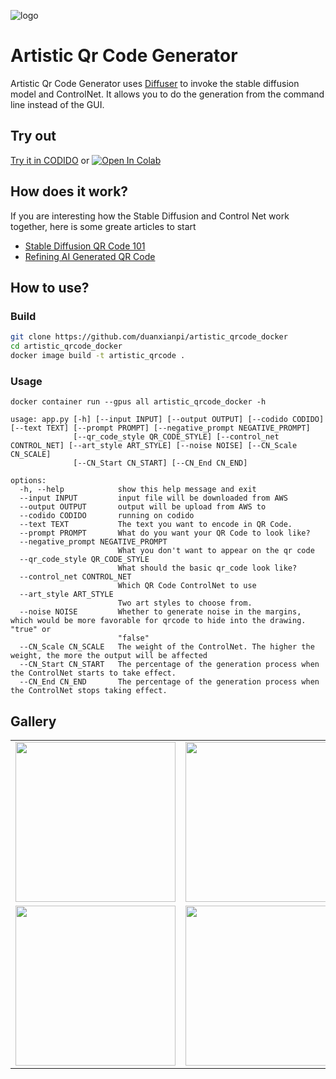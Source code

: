 ![logo](https://github.com/duanxianpi/artistic-qrcode-generator/assets/97914968/f6c7c05e-e40b-49f1-8363-a9f904b336f0)
# Artistic Qr Code Generator
Artistic Qr Code Generator uses [Diffuser](https://github.com/huggingface/diffusers) to invoke the stable diffusion model and ControlNet. It allows you to do the generation from the command line instead of the GUI.

## Try out
[Try it in CODIDO](https://www.codido.co/marketplace/browse) or [![Open In Colab](https://colab.research.google.com/assets/colab-badge.svg)](https://https://colab.research.google.com/drive/1EHrv2QLe-RICMl1z72h5YBSEIKg7Fdje?usp=sharing)

## How does it work?
If you are interesting how the Stable Diffusion and Control Net work together, here is some greate articles to start
- [Stable Diffusion QR Code 101](https://antfu.me/posts/ai-qrcode-101)
- [Refining AI Generated QR Code](https://antfu.me/posts/ai-qrcode-refine)

## How to use?
### Build
```bash
git clone https://github.com/duanxianpi/artistic_qrcode_docker
cd artistic_qrcode_docker
docker image build -t artistic_qrcode .
```
### Usage
```
docker container run --gpus all artistic_qrcode_docker -h

usage: app.py [-h] [--input INPUT] [--output OUTPUT] [--codido CODIDO] [--text TEXT] [--prompt PROMPT] [--negative_prompt NEGATIVE_PROMPT]
              [--qr_code_style QR_CODE_STYLE] [--control_net CONTROL_NET] [--art_style ART_STYLE] [--noise NOISE] [--CN_Scale CN_SCALE]
              [--CN_Start CN_START] [--CN_End CN_END]

options:
  -h, --help            show this help message and exit
  --input INPUT         input file will be downloaded from AWS
  --output OUTPUT       output will be upload from AWS to
  --codido CODIDO       running on codido
  --text TEXT           The text you want to encode in QR Code.
  --prompt PROMPT       What do you want your QR Code to look like?
  --negative_prompt NEGATIVE_PROMPT
                        What you don't want to appear on the qr code
  --qr_code_style QR_CODE_STYLE
                        What should the basic qr_code look like?
  --control_net CONTROL_NET
                        Which QR Code ControlNet to use
  --art_style ART_STYLE
                        Two art styles to choose from.
  --noise NOISE         Whether to generate noise in the margins, which would be more favorable for qrcode to hide into the drawing. "true" or
                        "false"
  --CN_Scale CN_SCALE   The weight of the ControlNet. The higher the weight, the more the output will be affected
  --CN_Start CN_START   The percentage of the generation process when the ControlNet starts to take effect.
  --CN_End CN_END       The percentage of the generation process when the ControlNet stops taking effect.
```
## Gallery
<table>
  <tr>
    <td><img src="https://github.com/duanxianpi/artistic-qrcode-generator/assets/97914968/87c0de45-83ce-4a6d-b13c-0f89f2eb5aac" width=256 height=256></td>
    <td><img src="https://github.com/duanxianpi/artistic-qrcode-generator/assets/97914968/4bc67f92-4d6e-452e-9c43-4b175375f744" width=256 height=256></td>
    <td><img src="https://github.com/duanxianpi/artistic-qrcode-generator/assets/97914968/44bf0098-06f1-41f3-a6a2-b9a5b8fbff8a" width=256 height=256></td>
    <td><img src="https://github.com/duanxianpi/artistic-qrcode-generator/assets/97914968/e15adbc2-e2e2-4eca-8786-776a483a7600" width=256 height=256></td>
  </tr>
  <tr>
    <td><img src="https://github.com/duanxianpi/artistic-qrcode-generator/assets/97914968/10f63c72-5e89-4040-aaee-c92cfa43281e" width=256 height=256></td>
    <td><img src="https://github.com/duanxianpi/artistic-qrcode-generator/assets/97914968/dbea5395-6473-494c-a2c7-38f7c232d4b6" width=256 height=256></td>
    <td><img src="https://github.com/duanxianpi/artistic-qrcode-generator/assets/97914968/0beae57c-b116-4217-a728-c70cbe99b01e" width=256 height=256></td>
    <td><img src="https://github.com/duanxianpi/artistic-qrcode-generator/assets/97914968/6f92db2f-9acd-4433-a4c4-3dd8a97d13da" width=256 height=256></td>
  </tr>
</table>